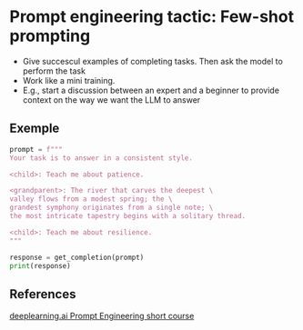 # Prompt engineering tactic: Few-shot prompting

- Give succescul examples of completing tasks. Then ask the model to
  perform the task
- Work like a mini training.
- E.g., start a discussion between an expert and a beginner
to provide context on the way we want the LLM to answer

## Exemple
```python
prompt = f"""
Your task is to answer in a consistent style.

<child>: Teach me about patience.

<grandparent>: The river that carves the deepest \ 
valley flows from a modest spring; the \ 
grandest symphony originates from a single note; \ 
the most intricate tapestry begins with a solitary thread.

<child>: Teach me about resilience.
"""
```

```python
response = get_completion(prompt)
print(response)
```

## References
[deeplearning.ai Prompt Engineering short course](https://learn.deeplearning.ai/courses/chatgpt-prompt-eng)
